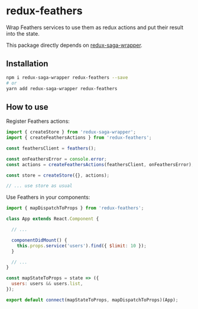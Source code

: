 # redux-feathers

Wrap Feathers services to use them as redux actions and put their result into the state.

This package directly depends on [redux-saga-wrapper](https://www.npmjs.com/package/redux-saga-wrapper).

## Installation

```bash
npm i redux-saga-wrapper redux-feathers --save
# or
yarn add redux-saga-wrapper redux-feathers
```

## How to use

Register Feathers actions:

```javascript
import { createStore } from 'redux-saga-wrapper';
import { createFeathersActions } from 'redux-feathers';

const feathersClient = feathers();

const onFeathersError = console.error;
const actions = createFeathersActions(feathersClient, onFeathersError);

const store = createStore({}, actions);

// ... use store as usual
```

Use Feathers in your components:

```javascript
import { mapDispatchToProps } from 'redux-feathers';

class App extends React.Component {

  // ...

  componentDidMount() {
    this.props.service('users').find({ $limit: 10 });
  }

  // ...
}

const mapStateToProps = state => ({
  users: users && users.list,
});

export default connect(mapStateToProps, mapDispatchToProps)(App);
```